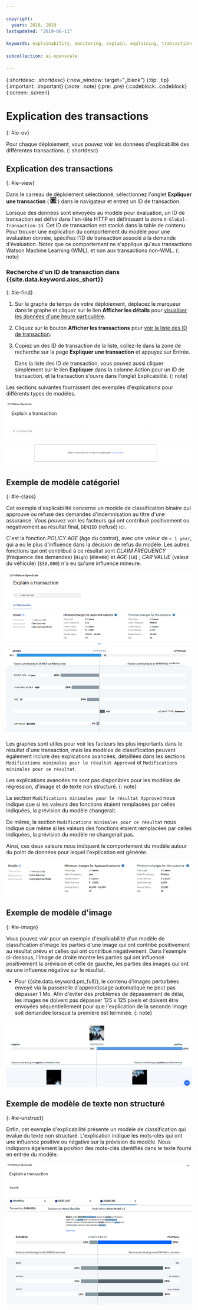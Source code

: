 ```yaml
---

copyright:
  years: 2018, 2019
lastupdated: "2019-06-11"

keywords: explainability, monitoring, explain, explaining, transactions, transaction ID

subcollection: ai-openscale

---
```


{:shortdesc: .shortdesc}
{:new_window: target="_blank"}
{:tip: .tip}
{:important: .important}
{:note: .note}
{:pre: .pre}
{:codeblock: .codeblock}
{:screen: .screen}

# Explication des transactions
{: #ie-ov}

Pour chaque déploiement, vous pouvez voir les données d'explicabilité des différentes transactions.
{: shortdesc}

## Explication des transactions
{: #ie-view}

Dans le carreau de déploiement sélectionné,
sélectionnez l'onglet **Expliquer une transaction** ( ![Onglet Expliquer une transaction](images/insight-transact-tab.png) )
dans le navigateur et entrez un ID de transaction.

Lorsque des données sont envoyées au modèle pour évaluation, un ID de transaction est défini dans l'en-tête HTTP en définissant la zone `X-Global-Transaction-Id`. Cet ID de transaction est stocké dans la table de contenu. Pour trouver une explication du comportement du modèle pour une évaluation donnée, spécifiez l'ID de transaction associé à la demande d'évaluation. Notez que ce comportement ne s'applique qu'aux transactions Watson Machine Learning (WML), et non aux transactions non-WML.
{: note}

### Recherche d'un ID de transaction dans {{site.data.keyword.aios_short}}
{: #ie-find}

1.  Sur le graphe de temps de votre déploiement,
déplacez le marqueur dans le graphe et cliquez sur le lien **Afficher les détails**
pour [visualiser les données d'une heure particulière](/docs/services/ai-openscale?topic=ai-openscale-it-ov#it-vdet).
1.  Cliquez sur le bouton **Afficher les transactions**
pour [voir la liste des ID de transaction](/docs/services/ai-openscale?topic=ai-openscale-it-ov#it-tra).
1.  Copiez un des ID de transaction de la liste, collez-le dans la zone de recherche sur la page **Expliquer une transaction** et appuyez sur Entrée.

    Dans la liste des ID de transaction, vous pouvez aussi
cliquer simplement sur le lien **Expliquer** dans la colonne Action pour un ID de transaction,
et la transaction s'ouvre dans l'onglet Explicabilité.
    {: note}

  Les sections suivantes fournissent des exemples d'explications pour différents types de modèles.

  ![Explicabilité - ID de transaction](images/insight-explain-trans-id.png)

## Exemple de modèle catégoriel
{: #ie-class}

Cet exemple d'explicabilité concerne un modèle de classification binaire qui approuve ou refuse des demandes d'indemnisation au titre d'une assurance. Vous pouvez voir les facteurs qui ont contribué positivement ou négativement au résultat final, `DENIED` (refusé) ici.

C'est la fonction *POLICY AGE* (âge du contrat), avec une valeur de `< 1 year`, qui a eu le plus d'influence dans la décision de refus du modèle. Les autres fonctions qui ont contribué à ce résultat sont
*CLAIM FREQUENCY* (fréquence des demandes) (`High`) (élevée) et *AGE* (`18`) ;
*CAR VALUE* (valeur du véhicule) (`$50,000`) n'a eu qu'une influence mineure.

![Explicabilité - classification binaire](images/insight-explain-binary.png)

Les graphes sont utiles pour voir les facteurs les plus importants dans le résultat d'une transaction,
mais les modèles de classification peuvent également inclure des explications avancées,
détaillées dans les sections `Modifications minimales pour le résultat Approved` et `Modifications minimales pour ce résultat`.

Les explications avancées ne sont pas disponibles pour les modèles de régression, d'image et de texte non structuré.
{: note}

La section `Modifications minimales pour le résultat Approved` nous indique que
si les valeurs des fonctions étaient remplacées par celles indiquées, la prévision du modèle changerait.

De même, la section `Modifications minimales pour ce résultat` nous indique que
même si les valeurs des fonctions étaient remplacées par celles indiquées, la prévision du modèle ne changerait pas.

Ainsi, ces deux valeurs nous indiquent le comportement du modèle autour du point de données pour lequel l'explication est générée.

![Explicabilité - classification binaire](images/insight-explain-binary2.png)

## Exemple de modèle d'image
{: #ie-image}

Vous pouvez voir pour un exemple d'explicabilité d'un modèle de classification d'image
les parties d'une image qui ont contribé positivement au résultat prévu et celles qui ont contribué négativement. Dans l'exemple ci-dessous, l'image de droite montre les parties qui ont influencé positivement la prévision
et celle de gauche, les parties des images qui ont eu une influence négative sur le résultat.

- Pour {{site.data.keyword.pm_full}}, le contenu d'images perturbées envoyé via la passerelle d'apprentissage automatique ne peut pas dépasser 1 Mo. Afin d'éviter des problèmes de dépassement de délai, les images ne doivent pas dépasser 125 x 125 pixels
et doivent être envoyées séquentiellement pour que l'explication de la seconde image soit demandée lorsque la première est terminée.
{: note}

![Explicabilité - classification d'image](images/insight-explain-image.png)

## Exemple de modèle de texte non structuré
{: #ie-unstruct}

Enfin, cet exemple d'explicabilité présente un modèle de classification qui évalue du texte non structuré. L'explication indique les mots-clés qui ont une influence positive ou négative sur la prévision du modèle. Nous indiquons également la position des mots-clés identifiés dans le texte fourni en entrée du modèle.

![Explicabilité - classification d'image](images/insight-explain-text.png)
